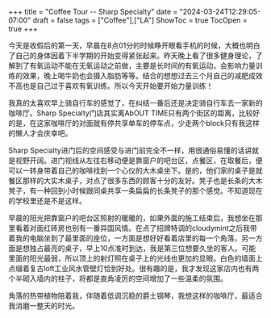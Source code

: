 +++
title = "Coffee Tour -- Sharp Specialty"
date = "2024-03-24T12:29:05-07:00"
draft = false
tags = ["Coffee"],["LA"] 
ShowToc = true
TocOpen = true
+++

今天是收假后的第一天，早晨在8点01分的时候睁开眼看手机的时候，大概也明白了自己的身体因着下半学期的开始变得紧张起来。昨天晚上看了很多健身理论，了解到了有氧运动不能在无氧运动之前做，主要是长时间的有氧运动，会影响力量训练的效果，晚上喝牛奶也会摄入脂肪等等。结合的想想过去三个月自己的减肥成效不高也是自己过于喜欢有氧训练。所以今天开始要开始力量训练！

我真的太喜欢早上骑自行车的感觉了，在纠结一番后还是决定骑自行车去一家新的咖啡厅。Sharp Specialty门店其实离AbOUT TIME只有两个街区的距离，比较好的是，在这家咖啡厅的对面就有停共享单车的停车点，少走两个block只有我这样的懒人才会庆幸吧。

Sharp Specialty进门后的空间感受与进门前完全不一样，用很通俗易懂的话讲就是视野开阔。进门视线从左往右移动便是靠窗户的吧台区，点餐区，在取餐后，便可以一转身带着自己的咖啡找到一个心仪的大木桌坐下。是的，他们家的桌子是就餐区那样的大实木桌子，对点了很多东西的顾客十分的友好。凳子也是长条的大木凳子，有一种回到小时候跟同桌共享一条扁扁的长条凳子的那个感觉。不知道现在的学校里还是不是这样。

早晨的阳光把靠窗户的吧台区照射的暖暖的，如果外面的施工结束后，我想坐在那里看着对面红砖房也别有一番异国风情。在点了招牌特调的cloudymint之后我带着我的电脑坐到了最里面的座位，一方面是想好好看着店里的每一个角落，另一方面是想独占最亮的桌子，早上10点准时到达，我是第三位想要久坐的客人。可能里面的阳光最弱，所以顶上的射灯照在桌子上的光线也更加的显眼。白色的墙面上点缀着复古loft工业风水管壁灯恰到好处。很有趣的是，我才发现这家店内也有两个半砌入墙内的柱子，将都是直角凌厉的空间增加了一些温柔的氛围。

角落的热带植物陪着我，伴随着低调沉稳的爵士钢琴，我想这样的咖啡厅，最适合我消磨一整天的时光。